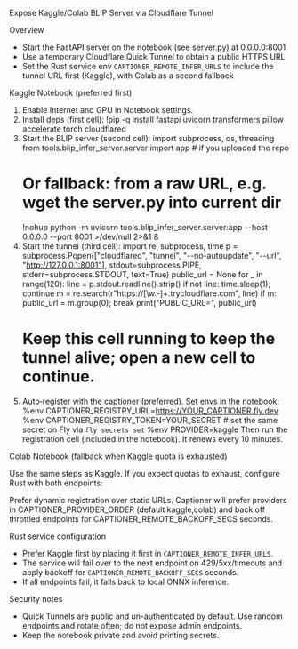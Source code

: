 Expose Kaggle/Colab BLIP Server via Cloudflare Tunnel

Overview

- Start the FastAPI server on the notebook (see server.py) at 0.0.0.0:8001
- Use a temporary Cloudflare Quick Tunnel to obtain a public HTTPS URL
- Set the Rust service env `CAPTIONER_REMOTE_INFER_URLS` to include the tunnel URL first (Kaggle), with Colab as a second fallback

Kaggle Notebook (preferred first)

1) Enable Internet and GPU in Notebook settings.
2) Install deps (first cell):
   !pip -q install fastapi uvicorn transformers pillow accelerate torch cloudflared
3) Start the BLIP server (second cell):
   import subprocess, os, threading
   from tools.blip_infer_server.server import app  # if you uploaded the repo
   # Or fallback: from a raw URL, e.g. wget the server.py into current dir
   !nohup python -m uvicorn tools.blip_infer_server.server:app --host 0.0.0.0 --port 8001 >/dev/null 2>&1 &
4) Start the tunnel (third cell):
   import re, subprocess, time
   p = subprocess.Popen(["cloudflared", "tunnel", "--no-autoupdate", "--url", "http://127.0.0.1:8001"], stdout=subprocess.PIPE, stderr=subprocess.STDOUT, text=True)
   public_url = None
   for _ in range(120):
       line = p.stdout.readline().strip()
       if not line: time.sleep(1); continue
       m = re.search(r"https://[\w.-]+\.trycloudflare\.com", line)
       if m: public_url = m.group(0); break
   print("PUBLIC_URL=", public_url)
   # Keep this cell running to keep the tunnel alive; open a new cell to continue.
5) Auto‑register with the captioner (preferred). Set envs in the notebook:
   %env CAPTIONER_REGISTRY_URL=https://YOUR_CAPTIONER.fly.dev
   %env CAPTIONER_REGISTRY_TOKEN=YOUR_SECRET  # set the same secret on Fly via `fly secrets set`
   %env PROVIDER=kaggle
   Then run the registration cell (included in the notebook). It renews every 10 minutes.

Colab Notebook (fallback when Kaggle quota is exhausted)

Use the same steps as Kaggle. If you expect quotas to exhaust, configure Rust with both endpoints:

Prefer dynamic registration over static URLs. Captioner will prefer providers in CAPTIONER_PROVIDER_ORDER (default kaggle,colab) and back off throttled endpoints for CAPTIONER_REMOTE_BACKOFF_SECS seconds.

Rust service configuration

- Prefer Kaggle first by placing it first in `CAPTIONER_REMOTE_INFER_URLS`.
- The service will fail over to the next endpoint on 429/5xx/timeouts and apply backoff for `CAPTIONER_REMOTE_BACKOFF_SECS` seconds.
- If all endpoints fail, it falls back to local ONNX inference.

Security notes

- Quick Tunnels are public and un-authenticated by default. Use random endpoints and rotate often; do not expose admin endpoints.
- Keep the notebook private and avoid printing secrets.
